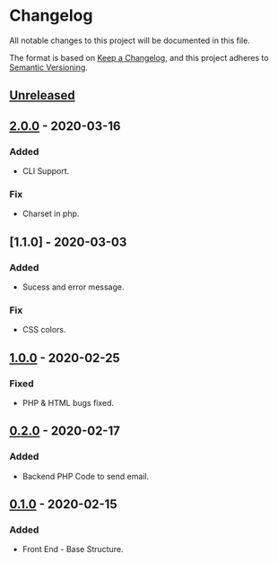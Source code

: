 # Changelog
All notable changes to this project will be documented in this file.

The format is based on [Keep a Changelog](https://keepachangelog.com/en/1.0.0/),
and this project adheres to [Semantic Versioning](https://semver.org/spec/v2.0.0.html).

## [Unreleased]

## [2.0.0] - 2020-03-16
### Added
- CLI Support.

### Fix
- Charset in php.

## [1.1.0] - 2020-03-03
### Added
- Sucess and error message.

### Fix
- CSS colors.

## [1.0.0] - 2020-02-25
### Fixed
- PHP & HTML bugs fixed.

## [0.2.0] - 2020-02-17
### Added
- Backend PHP Code to send email.

## [0.1.0] - 2020-02-15
### Added
- Front End - Base Structure.


[Unreleased]: https://github.com/shawsuraj/nuntius/compare/v1.1.0...HEAD
[2.0.0]: https://github.com/shawsuraj/nuntius/compare/v1.1.0...v2.0.0
[1.0.0]: https://github.com/shawsuraj/nuntius/compare/v1.0.0...v1.1.0
[1.0.0]: https://github.com/shawsuraj/nuntius/compare/v0.2.0...v1.0.0
[0.2.0]: https://github.com/shawsuraj/nuntius/compare/v0.1.0...v0.2.0
[0.1.0]: https://github.com/shawsuraj/nuntius/releases/tag/v0.1.0
